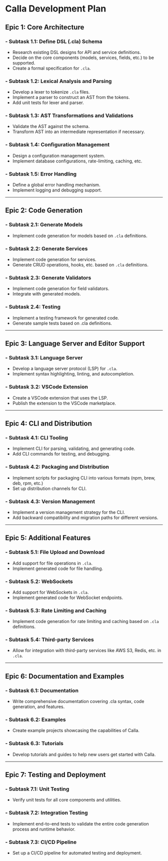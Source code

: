 # Calla Development Plan

## Epic 1: Core Architecture

### - Subtask 1.1: Define DSL (.cla) Schema
  - Research existing DSL designs for API and service definitions.
  - Decide on the core components (models, services, fields, etc.) to be supported.
  - Create a formal specification for `.cla`.

### - Subtask 1.2: Lexical Analysis and Parsing
  - Develop a lexer to tokenize `.cla` files.
  - Implement a parser to construct an AST from the tokens.
  - Add unit tests for lexer and parser.

### - Subtask 1.3: AST Transformations and Validations
  - Validate the AST against the schema.
  - Transform AST into an intermediate representation if necessary.
  
### - Subtask 1.4: Configuration Management
  - Design a configuration management system.
  - Implement database configurations, rate-limiting, caching, etc.

### - Subtask 1.5: Error Handling
  - Define a global error handling mechanism.
  - Implement logging and debugging support.

---

## Epic 2: Code Generation

### - Subtask 2.1: Generate Models
  - Implement code generation for models based on `.cla` definitions.

### - Subtask 2.2: Generate Services
  - Implement code generation for services.
  - Generate CRUD operations, hooks, etc. based on `.cla` definitions.

### - Subtask 2.3: Generate Validators
  - Implement code generation for field validators.
  - Integrate with generated models.

### - Subtask 2.4: Testing
  - Implement a testing framework for generated code.
  - Generate sample tests based on .cla definitions.

---

## Epic 3: Language Server and Editor Support

### - Subtask 3.1: Language Server
  - Develop a language server protocol (LSP) for `.cla`.
  - Implement syntax highlighting, linting, and autocompletion.

### - Subtask 3.2: VSCode Extension
  - Create a VSCode extension that uses the LSP.
  - Publish the extension to the VSCode marketplace.

---

## Epic 4: CLI and Distribution

### - Subtask 4.1: CLI Tooling
  - Implement CLI for parsing, validating, and generating code.
  - Add CLI commands for testing, and debugging.

### - Subtask 4.2: Packaging and Distribution
  - Implement scripts for packaging CLI into various formats (npm, brew, deb, rpm, etc.)
  - Set up distribution channels for CLI.

### - Subtask 4.3: Version Management
  - Implement a version management strategy for the CLI.
  - Add backward compatibility and migration paths for different versions.

---

## Epic 5: Additional Features

### - Subtask 5.1: File Upload and Download
  - Add support for file operations in `.cla`.
  - Implement generated code for file handling.

### - Subtask 5.2: WebSockets
  - Add support for WebSockets in `.cla`.
  - Implement generated code for WebSocket endpoints.

### - Subtask 5.3: Rate Limiting and Caching
  - Implement code generation for rate limiting and caching based on `.cla` definitions.

### - Subtask 5.4: Third-party Services
  - Allow for integration with third-party services like AWS S3, Redis, etc. in `.cla`.

---

## Epic 6: Documentation and Examples

### - Subtask 6.1: Documentation
  - Write comprehensive documentation covering .cla syntax, code generation, and features.

### - Subtask 6.2: Examples
  - Create example projects showcasing the capabilities of Calla.

### - Subtask 6.3: Tutorials
  - Develop tutorials and guides to help new users get started with Calla.

---

## Epic 7: Testing and Deployment

### - Subtask 7.1: Unit Testing
  - Verify unit tests for all core components and utilities.

### - Subtask 7.2: Integration Testing
  - Implement end-to-end tests to validate the entire code generation process and runtime behavior.

### - Subtask 7.3: CI/CD Pipeline
  - Set up a CI/CD pipeline for automated testing and deployment.
